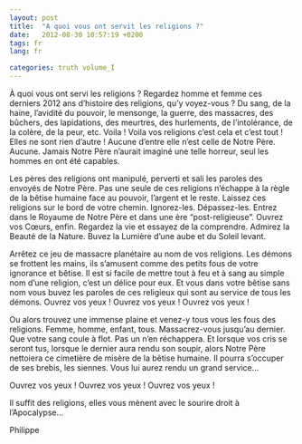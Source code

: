 ```yaml
---
layout: post
title:  "A quoi vous ont servit les religions ?"
date:   2012-08-30 10:57:19 +0200
tags: fr
lang: fr

categories: truth volume_I
---
```

À quoi vous ont servi les religions ? Regardez homme et femme ces derniers 2012 ans d’histoire des religions, qu’y voyez-vous ? Du sang, de la haine, l’avidité du pouvoir, le mensonge, la guerre, des massacres, des bûchers, des lapidations, des meurtres, des hurlements, de l’intolérance, de la colère, de la peur, etc. Voila ! Voila vos religions c’est cela et c’est tout ! Elles ne sont rien d’autre ! Aucune d’entre elle n’est celle de Notre Père. Aucune. Jamais Notre Père n’aurait imaginé une telle horreur, seul les hommes en ont été capables.

Les pères des religions ont manipulé, perverti et sali les paroles des envoyés de Notre Père. Pas une seule de ces religions n’échappe à la règle de la bêtise humaine face au pouvoir, l’argent et le reste.
Laissez ces religions sur le bord de votre chemin. Ignorez-les. Dépassez-les. Entrez dans le Royaume de Notre Père et dans une ère “post-religieuse”. Ouvrez vos Cœurs, enfin. Regardez la vie et essayez de la comprendre. Admirez la Beauté de la Nature. Buvez la Lumière d’une aube et du Soleil levant.

Arrêtez ce jeu de massacre planétaire au nom de vos religions. Les démons se frottent les mains, ils s’amusent comme des petits fous de votre ignorance et bêtise. Il est si facile de mettre tout à feu et à sang au simple nom d’une religion, c’est un délice pour eux. Et vous dans votre bêtise sans nom vous buvez les paroles de ces religieux qui sont au service de tous les démons. Ouvrez vos yeux ! Ouvrez vos yeux ! Ouvrez vos yeux !

Ou alors trouvez une immense plaine et venez-y tous vous les fous des religions. Femme, homme, enfant, tous. Massacrez-vous jusqu’au dernier. Que votre sang coule à flot. Pas un n’en réchappera. Et lorsque vos cris se seront tus, lorsque le dernier aura rendu son soupir, alors Notre Père nettoiera ce cimetière de misère de la bêtise humaine. Il pourra s’occuper de ses brebis, les siennes. Vous lui aurez rendu un grand service…

Ouvrez vos yeux ! Ouvrez vos yeux ! Ouvrez vos yeux !

Il suffit des religions, elles vous mènent avec le sourire droit à l’Apocalypse…

Philippe

<!-- 
Ce(tte) œuvre est mise à disposition selon les termes de la Licence Creative Commons Attribution - Pas d’Utilisation Commerciale 4.0 International.
-->
